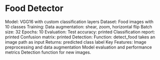 # Food Detector

Model: VGG16 with custom classification layers
Dataset: Food images with 10 classes
Training:
Data augmentation: shear, zoom, horizontal flip
Batch size: 32
Epochs: 10
Evaluation:
Test accuracy: printed
Classification report: printed
Confusion matrix: printed
Detection:
Function: detect_food takes an image path as input
Returns: predicted class label
Key Features:
Image preprocessing and data augmentation
Model evaluation and performance metrics
Detection function for new images.

